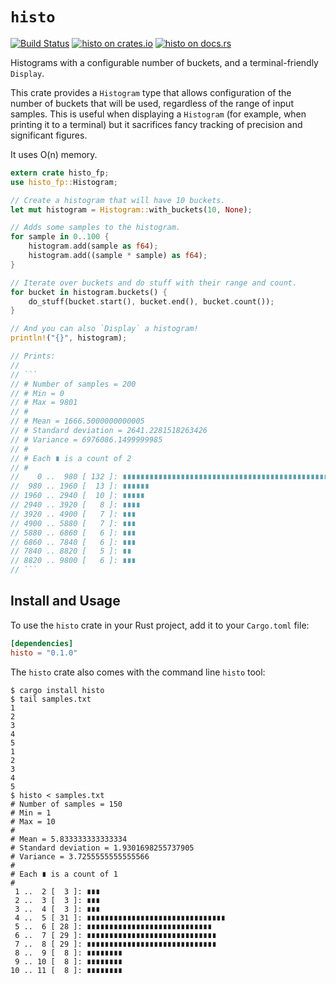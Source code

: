 # `histo`

[![Build Status](https://travis-ci.org/fitzgen/histo.png?branch=master)](https://travis-ci.org/fitzgen/histo) [![histo on crates.io](https://img.shields.io/crates/v/histo.svg)](https://crates.io/crates/histo) [![histo on docs.rs](https://docs.rs/histo/badge.svg)](https://docs.rs/histo/)

Histograms with a configurable number of buckets, and a terminal-friendly
`Display`.

This crate provides a `Histogram` type that allows configuration of the number
of buckets that will be used, regardless of the range of input samples. This is
useful when displaying a `Histogram` (for example, when printing it to a
terminal) but it sacrifices fancy tracking of precision and significant figures.

It uses O(n) memory.

```rust
extern crate histo_fp;
use histo_fp::Histogram;

// Create a histogram that will have 10 buckets.
let mut histogram = Histogram::with_buckets(10, None);

// Adds some samples to the histogram.
for sample in 0..100 {
    histogram.add(sample as f64);
    histogram.add((sample * sample) as f64);
}

// Iterate over buckets and do stuff with their range and count.
for bucket in histogram.buckets() {
    do_stuff(bucket.start(), bucket.end(), bucket.count());
}

// And you can also `Display` a histogram!
println!("{}", histogram);

// Prints:
//
// ```
// # Number of samples = 200
// # Min = 0
// # Max = 9801
// #
// # Mean = 1666.5000000000005
// # Standard deviation = 2641.2281518263426
// # Variance = 6976086.1499999985
// #
// # Each ∎ is a count of 2
// #
//    0 ..  980 [ 132 ]: ∎∎∎∎∎∎∎∎∎∎∎∎∎∎∎∎∎∎∎∎∎∎∎∎∎∎∎∎∎∎∎∎∎∎∎∎∎∎∎∎∎∎∎∎∎∎∎∎∎∎∎∎∎∎∎∎∎∎∎∎∎∎∎∎∎∎
//  980 .. 1960 [  13 ]: ∎∎∎∎∎∎
// 1960 .. 2940 [  10 ]: ∎∎∎∎∎
// 2940 .. 3920 [   8 ]: ∎∎∎∎
// 3920 .. 4900 [   7 ]: ∎∎∎
// 4900 .. 5880 [   7 ]: ∎∎∎
// 5880 .. 6860 [   6 ]: ∎∎∎
// 6860 .. 7840 [   6 ]: ∎∎∎
// 7840 .. 8820 [   5 ]: ∎∎
// 8820 .. 9800 [   6 ]: ∎∎∎
// ```
```

## Install and Usage

To use the `histo` crate in your Rust project, add it to your `Cargo.toml` file:

```toml
[dependencies]
histo = "0.1.0"
```

The `histo` crate also comes with the command line `histo` tool:

```commands
$ cargo install histo
$ tail samples.txt
1
2
3
4
5
1
2
3
4
5
$ histo < samples.txt
# Number of samples = 150
# Min = 1
# Max = 10
#
# Mean = 5.833333333333334
# Standard deviation = 1.9301698255737905
# Variance = 3.7255555555555566
#
# Each ∎ is a count of 1
#
 1 ..  2 [  3 ]: ∎∎∎
 2 ..  3 [  3 ]: ∎∎∎
 3 ..  4 [  3 ]: ∎∎∎
 4 ..  5 [ 31 ]: ∎∎∎∎∎∎∎∎∎∎∎∎∎∎∎∎∎∎∎∎∎∎∎∎∎∎∎∎∎∎∎
 5 ..  6 [ 28 ]: ∎∎∎∎∎∎∎∎∎∎∎∎∎∎∎∎∎∎∎∎∎∎∎∎∎∎∎∎
 6 ..  7 [ 29 ]: ∎∎∎∎∎∎∎∎∎∎∎∎∎∎∎∎∎∎∎∎∎∎∎∎∎∎∎∎∎
 7 ..  8 [ 29 ]: ∎∎∎∎∎∎∎∎∎∎∎∎∎∎∎∎∎∎∎∎∎∎∎∎∎∎∎∎∎
 8 ..  9 [  8 ]: ∎∎∎∎∎∎∎∎
 9 .. 10 [  8 ]: ∎∎∎∎∎∎∎∎
10 .. 11 [  8 ]: ∎∎∎∎∎∎∎∎
```
